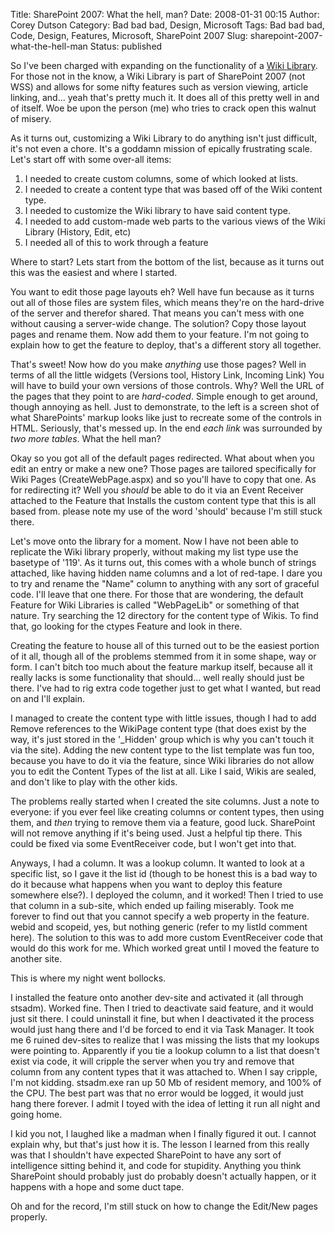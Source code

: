 Title: SharePoint 2007: What the hell, man?
Date: 2008-01-31 00:15
Author: Corey Dutson
Category: Bad bad bad, Design, Microsoft
Tags: Bad bad bad, Code, Design, Features, Microsoft, SharePoint 2007
Slug: sharepoint-2007-what-the-hell-man
Status: published

So I've been charged with expanding on the functionality of a [Wiki
Library](http://www.microsoft.com/technet/technetmag/issues/2007/01/Wiki/default.aspx "Microsoft TechNet").
For those not in the know, a Wiki Library is part of SharePoint 2007
(not WSS) and allows for some nifty features such as version viewing,
article linking, and... yeah that's pretty much it. It does all of this
pretty well in and of itself. Woe be upon the person (me) who tries to
crack open this walnut of misery.

As it turns out, customizing a Wiki Library to do anything isn't just
difficult, it's not even a chore. It's a goddamn mission of epically
frustrating scale. Let's start off with some over-all items:

1.  I needed to create custom columns, some of which looked at lists.
2.  I needed to create a content type that was based off of the Wiki
    content type.
3.  I needed to customize the Wiki library to have said content type.
4.  I needed to add custom-made web parts to the various views of the
    Wiki Library (History, Edit, etc)
5.  I needed all of this to work through a feature

Where to start? Lets start from the bottom of the list, because as it
turns out this was the easiest and where I started.

You want to edit those page layouts eh? Well have fun because as it
turns out all of those files are system files, which means they're on
the hard-drive of the server and therefor shared. That means you can't
mess with one without causing a server-wide change. The solution? Copy
those layout pages and rename them. Now add them to your feature. I'm
not going to explain how to get the feature to deploy, that's a
different story all together.

That's sweet! Now how do you make *anything* use those pages? Well in
terms of all the little widgets (Versions tool, History Link, Incoming
Link) You will have to build your own versions of those controls. Why?
Well the URL of the pages that they point to are *hard-coded*. Simple
enough to get around, though annoying as hell. Just to demonstrate, to
the left is a screen shot of what SharePoints' markup looks like just to
recreate some of the controls in HTML. Seriously, that's messed up. In
the end *each link* was surrounded by *two more tables*. What the hell
man?

Okay so you got all of the default pages redirected. What about when you
edit an entry or make a new one? Those pages are tailored specifically
for Wiki Pages (CreateWebPage.aspx) and so you'll have to copy that one.
As for redirecting it? Well you *should* be able to do it via an Event
Receiver attached to the Feature that Installs the custom content type
that this is all based from. please note my use of the word 'should'
because I'm still stuck there.



Let's move onto the library for a moment. Now I have not been able to
replicate the Wiki library properly, without making my list type use the
basetype of '119'. As it turns out, this comes with a whole bunch of
strings attached, like having hidden name columns and a lot of red-tape.
I dare you to try and rename the "Name" column to anything with any sort
of graceful code. I'll leave that one there. For those that are
wondering, the default Feature for Wiki Libraries is called "WebPageLib"
or something of that nature. Try searching the 12 directory for the
content type of Wikis. To find that, go looking for the ctypes Feature
and look in there.

Creating the feature to house all of this turned out to be the easiest
portion of it all, though all of the problems stemmed from it in some
shape, way or form. I can't bitch too much about the feature markup
itself, because all it really lacks is some functionality that should...
well really should just be there. I've had to rig extra code together
just to get what I wanted, but read on and I'll explain.

I managed to create the content type with little issues, though I had to
add Remove references to the WikiPage content type (that does exist by
the way, it's just stored in the '\_Hidden' group which is why you can't
touch it via the site). Adding the new content type to the list template
was fun too, because you have to do it via the feature, since Wiki
libraries do not allow you to edit the Content Types of the list at all.
Like I said, Wikis are sealed, and don't like to play with the other
kids.

The problems really started when I created the site columns. Just a note
to everyone: if you ever feel like creating columns or content types,
then using them, and *then* trying to remove them via a feature, good
luck. SharePoint will not remove anything if it's being used. Just a
helpful tip there. This could be fixed via some EventReceiver code, but
I won't get into that.

Anyways, I had a column. It was a lookup column. It wanted to look at a
specific list, so I gave it the list id (though to be honest this is a
bad way to do it because what happens when you want to deploy this
feature somewhere else?). I deployed the column, and it worked! Then I
tried to use that column in a sub-site, which ended up failing
miserably. Took me forever to find out that you cannot specify a web
property in the feature. webid and scopeid, yes, but nothing generic
(refer to my listId comment here). The solution to this was to add more
custom EventReceiver code that would do this work for me. Which worked
great until I moved the feature to another site.

This is where my night went bollocks.

I installed the feature onto another dev-site and activated it (all
through stsadm). Worked fine. Then I tried to deactivate said feature,
and it would just sit there. I could uninstall it fine, but when I
deactivated it the process would just hang there and I'd be forced to
end it via Task Manager. It took me 6 ruined dev-sites to realize that I
was missing the lists that my lookups were pointing to. Apparently if
you tie a lookup column to a list that doesn't exist via code, it will
cripple the server when you try and remove that column from any content
types that it was attached to. When I say cripple, I'm not kidding.
stsadm.exe ran up 50 Mb of resident memory, and 100% of the CPU. The
best part was that no error would be logged, it would just hang there
forever. I admit I toyed with the idea of letting it run all night and
going home.

I kid you not, I laughed like a madman when I finally figured it out. I
cannot explain why, but that's just how it is. The lesson I learned from
this really was that I shouldn't have expected SharePoint to have any
sort of intelligence sitting behind it, and code for stupidity. Anything
you think SharePoint should probably just do probably doesn't actually
happen, or it happens with a hope and some duct tape.

Oh and for the record, I'm still stuck on how to change the Edit/New
pages properly.
